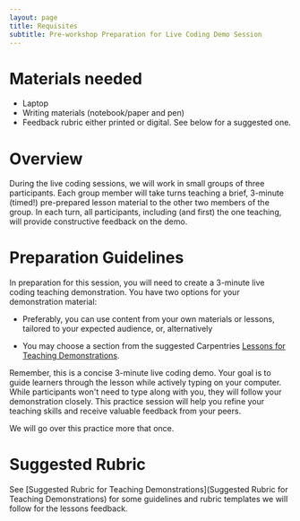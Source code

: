 ```yaml
---
layout: page
title: Requisites
subtitle: Pre-workshop Preparation for Live Coding Demo Session
---
```


# Materials needed

 * Laptop
 * Writing materials (notebook/paper and pen)
 * Feedback rubric either printed or digital. See below for a suggested one.

# Overview

During the live coding sessions, we will work in small groups of three participants. Each group member will take turns teaching a brief, 3-minute (timed!) pre-prepared lesson material to the other two members of the group. In each turn, all participants, including (and first) the one teaching, will provide constructive feedback on the demo.

# Preparation Guidelines

In preparation for this session, you will need to create a 3-minute live coding teaching demonstration. You have two options for your demonstration material:

 * Preferably, you can use content from your own materials or lessons, tailored to your expected audience, or, alternatively

 * You may choose a section from the suggested Carpentries [Lessons for Teaching Demonstrations](https://carpentries.github.io/instructor-training/demo_lessons.html).

Remember, this is a concise 3-minute live coding demo. Your goal is to guide learners through the lesson while actively typing on your computer. While participants won't need to type along with you, they will follow your demonstration closely. This practice session will help you refine your teaching skills and receive valuable feedback from your peers.

We will go over this practice more that once.


# Suggested Rubric

See [Suggested Rubric for Teaching Demonstrations](Suggested Rubric for Teaching Demonstrations) for some guidelines and rubric templates we will follow for the lessons feedback.
